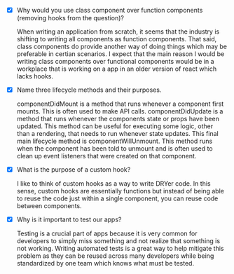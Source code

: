 - [x] Why would you use class component over function components (removing hooks from the question)?

    When writing an application from scratch, it seems that the industry is shifting to writing all components as function components. That said, class components do provide another way of doing things which may be preferable in certian scenarios. I expect that the main reason I would be writing class components over functional components would be in a workplace that is working on a app in an older version of react which lacks hooks.

- [x] Name three lifecycle methods and their purposes.

    componentDidMount is a method that runs whenever a component first mounts. This is often used to make API calls. componentDidUpdate is a method that runs whenever the components state or props have been updated. This method can be useful for executing some logic, other than a rendering, that needs to run whenever state updates. This final main lifecycle method is componentWillUnmount. This method runs when the component has been told to unmount and is often used to clean up event listeners that were created on that component.

- [x] What is the purpose of a custom hook?

    I like to think of custom hooks as a way to write DRYer code. In this sense, custom hooks are essentially functions but instead of being able to reuse the code just within a single component, you can reuse code between components.

- [x] Why is it important to test our apps?

    Testing is a crucial part of apps because it is very common for developers to simply miss something and not realize that something is not working. Writing automated tests is a great way to help mitigate this problem as they can be reused across many developers while being standardized by one team which knows what must be tested.